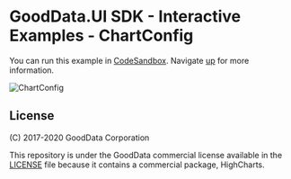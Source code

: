 # GoodData.UI SDK - Interactive Examples - ChartConfig

You can run this example in [CodeSandbox](https://codesandbox.io/s/github/gooddata/gooddata-ui-examples/tree/master/example-chartconfig?file=/src/App/index.js). Navigate [up](https://github.com/gooddata/gooddata-ui-examples) for more information.

![ChartConfig](/assets/example-localhost-chartconfig.png)

## License

(C) 2017-2020 GoodData Corporation

This repository is under the GoodData commercial license available in the [LICENSE](LICENSE) file because it contains a commercial package, HighCharts.
